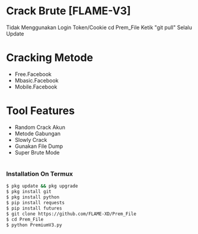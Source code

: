 
# Crack Brute [FLAME-V3]
 
Tidak Menggunakan Login Token/Cookie
cd Prem_File
Ketik "git pull" Selalu Update

#  Cracking Metode

+ Free.Facebook
+ Mbasic.Facebook
+ Mobile.Facebook

# Tool Features

+ Random Crack Akun
+ Metode Gabungan
+ Slowly Crack
+ Gunakan File Dump
+ Super Brute Mode

#

### Installation On Termux
 
 
```bash
$ pkg update && pkg upgrade
$ pkg install git
$ pkg install python
$ pip install requests
$ pip install futures
$ git clone https://github.com/FLAME-XD/Prem_File
$ cd Prem_File
$ python PremiumV3.py

 
```
